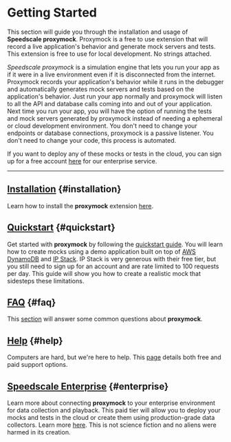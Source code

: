 # Getting Started

This section will guide you through the installation and usage of **Speedscale proxymock**. Proxymock is a free to use extension that will record a live application's behavior and generate mock servers and tests. This extension is free to use for local development. No strings attached.

*Speedscale proxymock* is a simulation engine that lets you run your app as if it were in a live environment even if it is disconnected from the internet. Proxymock records your application's behavior while it runs in the debugger and automatically generates mock servers and tests based on the application's behavior. Just run your app normally and proxymock will listen to all the API and database calls coming into and out of your application. Next time you run your app, you will have the option of running the tests and mock servers generated by proxymock instead of needing a ephemeral or cloud development environment. You don't need to change your endpoints or database connections, proxymock is a passive listener. You don't need to change your code, this process is automated.

If you want to deploy any of these mocks or tests in the cloud, you can sign up for a free account [here](https://speedscale.com/signup) for our enterprise service.

---

## [Installation](./installation.md) {#installation}

Learn how to install the **proxymock** extension [here](./installation.md).

## [Quickstart](./quickstart.md) {#quickstart}

Get started with **proxymock** by following the [quickstart guide](./quickstart.md). You will learn how to create mocks using a demo application built on top of [AWS DynamoDB](https://aws.amazon.com/dynamodb/) and [IP Stack](https://ipstack.com/). IP Stack is very generous with their free tier, but you still need to sign up for an account and are rate limited to 100 requests per day. This guide will show you how to create a realistic mock that sidesteps these limitations.

## [FAQ](./faq.md) {#faq}

This [section](./faq.md) will answer some common questions about **proxymock**.

## [Help](./help.md) {#help}

Computers are hard, but we're here to help. This [page](./help.md) details both free and paid support options.

## [Speedscale Enterprise](../../intro.md) {#enterprise}

Learn more about connecting **proxymock** to your enterprise environment for data collection and playback. This paid tier will allow you to deploy your mocks and tests in the cloud or create them using production-grade data collectors. Learn more [here](../../intro.md). This is not science fiction and no aliens were harmed in its creation.